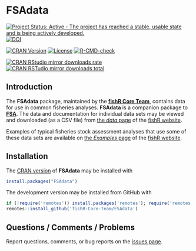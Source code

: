 FSAdata
=======
[![Project Status: Active - The project has reached a stable, usable state and is being actively developed.](http://www.repostatus.org/badges/latest/active.svg)](http://www.repostatus.org/#active)
[![DOI](https://zenodo.org/badge/18454411.svg)](https://zenodo.org/badge/latestdoi/18454411)

[![CRAN Version](http://www.r-pkg.org/badges/version/FSAdata)](http://www.r-pkg.org/pkg/FSAdata)
[![License](http://img.shields.io/badge/license-GPL%20%28%3E=%202%29-brightgreen.svg?style=flat)](http://www.gnu.org/licenses/gpl-2.0.html)
[![R-CMD-check](https://github.com/fishR-Core-Team/FSAdata/workflows/R-CMD-check/badge.svg)](https://github.com/fishR-Core-Team/FSAdata/actions)

[![CRAN RStudio mirror downloads rate](http://cranlogs.r-pkg.org/badges/FSAdata) ![CRAN RSTudio mirror downloads total](http://cranlogs.r-pkg.org/badges/grand-total/FSAdata)](http://www.r-pkg.org/pkg/FSAdata)

## Introduction
The **FSAdata** package, maintained by the [**fishR Core Team**](https://github.com/fishR-Core-Team), contains data for use in common fisheries analyses.  **FSAdata** is a companion package to [**FSA**](https://github.com/droglenc/FSA).  The data and documentation for individual data sets may be viewed and downloaded (as a CSV file) from [the *data* page](http://derekogle.com/fishR/data/) of the [fishR website](http://derekogle.com/fishR).

Examples of typical fisheries stock assessment analyses that use some of these data sets are available on [the *Examples* page](http://derekogle.com/fishR/examples/) of the [fishR website](http://derekogle.com/fishR).

## Installation
The [CRAN version](https://cran.r-project.org/web/packages/FSAdata/index.html) of **FSAdata** may be installed with

```r
install.packages("FSAdata")
```

The development version may be installed from GitHub with

```r
if (!require('remotes')) install.packages('remotes'); require('remotes')
remotes::install_github('fishR-Core-Team/FSAdata')
```

## Questions / Comments / Problems

Report questions, comments, or bug reports on the [issues page](https://github.com/droglenc/FSAdata/issues).

